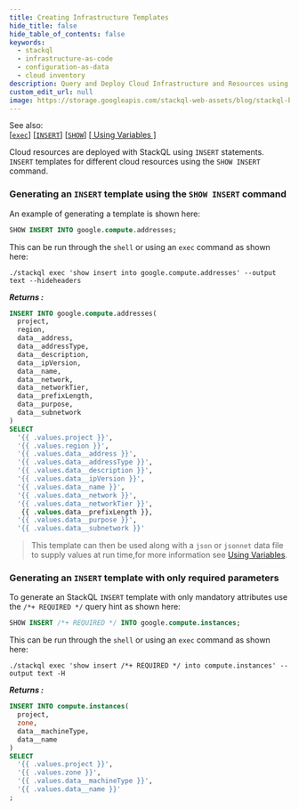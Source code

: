 ```yaml
---
title: Creating Infrastructure Templates
hide_title: false
hide_table_of_contents: false
keywords:
  - stackql
  - infrastructure-as-code
  - configuration-as-data
  - cloud inventory
description: Query and Deploy Cloud Infrastructure and Resources using SQL
custom_edit_url: null
image: https://storage.googleapis.com/stackql-web-assets/blog/stackql-blog-post-featured-image.png
---
```

See also:  
[[` exec `]](/docs/command-line-usage/exec) [[` INSERT `]](/docs/language-spec/insert) [[` SHOW `]](/docs/language-spec/show) [[ Using Variables ]](/docs/getting-started/variables)

Cloud resources are deployed with StackQL using `INSERT` statements.  `INSERT` templates for different cloud resources using the `SHOW INSERT` command.

### Generating an `INSERT` template using the `SHOW INSERT` command

An example of generating a template is shown here:

```sql
SHOW INSERT INTO google.compute.addresses;
```
This can be run through the `shell` or using an `exec` command as shown here:

```shell
./stackql exec 'show insert into google.compute.addresses' --output text --hideheaders
```

*__Returns :__*  

```sql
INSERT INTO google.compute.addresses(
  project,
  region,
  data__address,
  data__addressType,
  data__description,
  data__ipVersion,
  data__name,
  data__network,
  data__networkTier,
  data__prefixLength,
  data__purpose,
  data__subnetwork
)
SELECT
  '{{ .values.project }}',
  '{{ .values.region }}',
  '{{ .values.data__address }}',
  '{{ .values.data__addressType }}',
  '{{ .values.data__description }}',
  '{{ .values.data__ipVersion }}',
  '{{ .values.data__name }}',
  '{{ .values.data__network }}',
  '{{ .values.data__networkTier }}',
   {{ .values.data__prefixLength }},
  '{{ .values.data__purpose }}',
  '{{ .values.data__subnetwork }}'
```

> This template can then be used along with a `json` or `jsonnet` data file to supply values at run time,for more information see [Using Variables](/docs/getting-started/variables).

### Generating an `INSERT` template with only required parameters

To generate an StackQL `INSERT` template with only mandatory attributes use the `/*+ REQUIRED */` query hint as shown here:

```sql
SHOW INSERT /*+ REQUIRED */ INTO google.compute.instances;
```
This can be run through the `shell` or using an `exec` command as shown here:

```shell
./stackql exec 'show insert /*+ REQUIRED */ into compute.instances' --output text -H
```

*__Returns :__*  

```sql
INSERT INTO compute.instances(
  project,
  zone,
  data__machineType,
  data__name
)
SELECT
  '{{ .values.project }}',
  '{{ .values.zone }}',
  '{{ .values.data__machineType }}',
  '{{ .values.data__name }}'
;
```